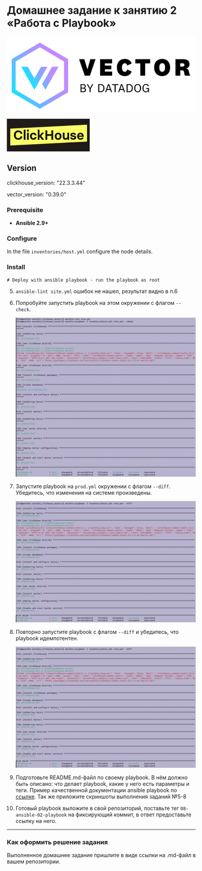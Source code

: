 # Домашнее задание к занятию 2 «Работа с Playbook»

   ![Task](https://github.com/nick-mp/ansible_clichouse_vector/blob/main/img/logo_Vector.png)

   ![Task](https://github.com/nick-mp/ansible_clichouse_vector/blob/main/img/logo_ClickHouse.png)

## Version 

clickhouse_version: "22.3.3.44"

vector_version: "0.39.0"

### Prerequisite

- **Ansible 2.9+**

### Configure

In the file `inventories/host.yml` configure the node details.

### Install


    # Deploy with ansible playbook - run the playbook as root

 
5. `ansible-lint site.yml` ошибок не нашел, результат видно в п.6
6. Попробуйте запустить playbook на этом окружении с флагом `--check`.

   ![Task](https://github.com/nick-mp/ansible_clichouse_vector/blob/main/img/5-6.png)


7. Запустите playbook на `prod.yml` окружении с флагом `--diff`. Убедитесь, что изменения на системе произведены.

   ![Task](https://github.com/nick-mp/ansible_clichouse_vector/blob/main/img/7.png)

8. Повторно запустите playbook с флагом `--diff` и убедитесь, что playbook идемпотентен.

   ![Task](https://github.com/nick-mp/ansible_clichouse_vector/blob/main/img/8.png)

9. Подготовьте README.md-файл по своему playbook. В нём должно быть описано: что делает playbook, какие у него есть параметры и теги. Пример качественной документации ansible playbook по [ссылке](https://github.com/opensearch-project/ansible-playbook). Так же приложите скриншоты выполнения заданий №5-8
10. Готовый playbook выложите в свой репозиторий, поставьте тег `08-ansible-02-playbook` на фиксирующий коммит, в ответ предоставьте ссылку на него.

---

### Как оформить решение задания

Выполненное домашнее задание пришлите в виде ссылки на .md-файл в вашем репозитории.